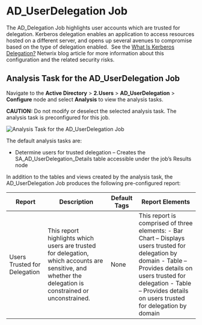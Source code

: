 # AD_UserDelegation Job

The AD_Delegation Job highlights user accounts which are trusted for delegation. Kerberos delegation
enables an application to access resources hosted on a different server, and opens up several
avenues to compromise based on the type of delegation enabled.  See the
[What Is Kerberos Delegation?](https://blog.netwrix.com/2021/11/30/what-is-kerberos-delegation-an-overview-of-kerberos-delegation/) Netwrix
blog article for more information about this configuration and the related security risks.

## Analysis Task for the AD_UserDelegation Job

Navigate to the **Active Directory** > **2.Users** > **AD_UserDelegation** > **Configure** node and
select **Analysis** to view the analysis tasks.

**CAUTION:** Do not modify or deselect the selected analysis task. The analysis task is
preconfigured for this job.

![Analysis Task for the AD_UserDelegation Job](/img/versioned_docs/accessanalyzer_11.6/accessanalyzer/solutions/activedirectory/users/userdelegationanalysis.webp)

The default analysis tasks are:

- Determine users for trusted delegation – Creates the SA_AD_UserDelegation_Details table accessible
  under the job’s Results node

In addition to the tables and views created by the analysis task, the AD_UserDelegation Job produces
the following pre-configured report:

| Report                       | Description                                                                                                                                              | Default Tags | Report Elements                                                                                                                                                                                                                           |
| ---------------------------- | -------------------------------------------------------------------------------------------------------------------------------------------------------- | ------------ | ----------------------------------------------------------------------------------------------------------------------------------------------------------------------------------------------------------------------------------------- |
| Users Trusted for Delegation | This report highlights which users are trusted for delegation, which accounts are sensitive, and whether the delegation is constrained or unconstrained. | None         | This report is comprised of three elements: - Bar Chart – Displays users trusted for delegation by domain - Table – Provides details on users trusted for delegation - Table – Provides details on users trusted for delegation by domain |
